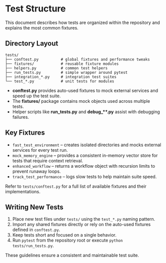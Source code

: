 # Test Structure

This document describes how tests are organized within the repository and explains the most common fixtures.

## Directory Layout

```
tests/
├── conftest.py          # global fixtures and performance tweaks
├── fixtures/            # reusable fixture modules
├── helpers.py           # common test helpers
├── run_tests.py         # simple wrapper around pytest
├── integration_*.py     # integration test suites
└── test_*.py            # unit tests for modules
```

- **conftest.py** provides auto-used fixtures to mock external services and speed up the test suite.
- The **fixtures/** package contains mock objects used across multiple tests.
- Helper scripts like **run_tests.py** and **debug_*\*.py** assist with debugging failures.

## Key Fixtures

- `fast_test_environment` – creates isolated directories and mocks external services for every test run.
- `mock_memory_engine` – provides a consistent in-memory vector store for tests that require context retrieval.
- `enhanced_workflow` – returns a workflow object with recursion limits to prevent runaway loops.
- `track_test_performance` – logs slow tests to help maintain suite speed.

Refer to `tests/conftest.py` for a full list of available fixtures and their implementations.

## Writing New Tests

1. Place new test files under `tests/` using the `test_*.py` naming pattern.
2. Import any shared fixtures directly or rely on the auto-used fixtures defined in `conftest.py`.
3. Keep tests short and focused on a single behavior.
4. Run `pytest` from the repository root or execute `python tests/run_tests.py`.

These guidelines ensure a consistent and maintainable test suite.
